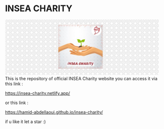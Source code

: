 # INSEA CHARITY
![INSEA Charity](https://github.com/Hamid-abdellaoui/insea-charity/blob/main/assets/images/bgrm.jpg)
This is the repository of official INSEA Charity website you can access it via this link :

https://insea-charity.netlify.app/

or this link :

https://hamid-abdellaoui.github.io/insea-charity/

if u like it let a star :)

